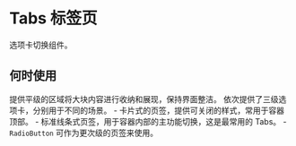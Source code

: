 # Tabs 标签页 
选项卡切换组件。 
## 何时使用 
提供平级的区域将大块内容进行收纳和展现，保持界面整洁。 依次提供了三级选项卡，分别用于不同的场景。 - 卡片式的页签，提供可关闭的样式，常用于容器顶部。 - 标准线条式页签，用于容器内部的主功能切换，这是最常用的 Tabs。 - `RadioButton` 可作为更次级的页签来使用。